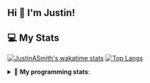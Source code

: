 ## Hi 👋 I'm Justin!

## 💻 My Stats

[![JustinASmith's wakatime stats](https://github-readme-stats.vercel.app/api/wakatime?username=JustinASmith)](https://github.com/JustinASmith/JustinASmith)
[![Top Langs](https://github-readme-stats.vercel.app/api/top-langs/?username=JustinASmith&layout=compact)](https://github.com/JustinASmith/JustinASmith)

<details> 
 <summary>🤖 <b>My programming stats</b>: </summary>
<br>
  
<!--START_SECTION:waka-->
**I'm an Early 🐤** 

```text
🌞 Morning    65 commits     ██████░░░░░░░░░░░░░░░░░░░   25.69% 
🌆 Daytime    96 commits     █████████░░░░░░░░░░░░░░░░   37.94% 
🌃 Evening    79 commits     ███████░░░░░░░░░░░░░░░░░░   31.23% 
🌙 Night      13 commits     █░░░░░░░░░░░░░░░░░░░░░░░░   5.14%

```
📅 **I'm Most Productive on Sunday** 

```text
Monday       31 commits     ███░░░░░░░░░░░░░░░░░░░░░░   12.25% 
Tuesday      38 commits     ███░░░░░░░░░░░░░░░░░░░░░░   15.02% 
Wednesday    6 commits      ░░░░░░░░░░░░░░░░░░░░░░░░░   2.37% 
Thursday     56 commits     █████░░░░░░░░░░░░░░░░░░░░   22.13% 
Friday       22 commits     ██░░░░░░░░░░░░░░░░░░░░░░░   8.7% 
Saturday     25 commits     ██░░░░░░░░░░░░░░░░░░░░░░░   9.88% 
Sunday       75 commits     ███████░░░░░░░░░░░░░░░░░░   29.64%

```


📊 **This Week I Spent My Time On** 

```text
💬 Programming Languages: 
Dart                     3 hrs 27 mins       █████████████░░░░░░░░░░░░   51.75% 
Java                     1 hr 20 mins        █████░░░░░░░░░░░░░░░░░░░░   19.96% 
HTML                     40 mins             ██░░░░░░░░░░░░░░░░░░░░░░░   9.98% 
SQL                      28 mins             █░░░░░░░░░░░░░░░░░░░░░░░░   7.04% 
YAML                     23 mins             █░░░░░░░░░░░░░░░░░░░░░░░░   5.77%

```

**I Mostly Code in JavaScript** 

```text
JavaScript               5 repos             █████████░░░░░░░░░░░░░░░░   35.71% 
Java                     3 repos             █████░░░░░░░░░░░░░░░░░░░░   21.43% 
C++                      2 repos             ███░░░░░░░░░░░░░░░░░░░░░░   14.29% 
C                        2 repos             ███░░░░░░░░░░░░░░░░░░░░░░   14.29% 
CSS                      1 repo              █░░░░░░░░░░░░░░░░░░░░░░░░   7.14%

```



<!--END_SECTION:waka-->
<details> 
